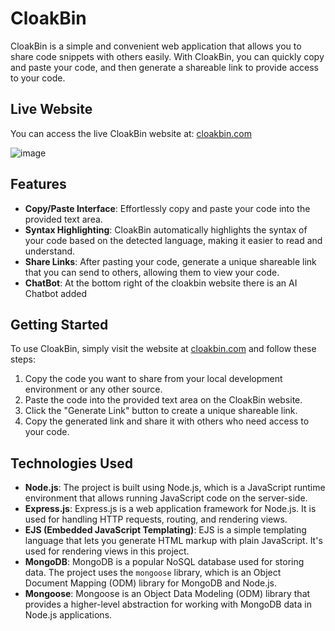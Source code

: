 # CloakBin

CloakBin is a simple and convenient web application that allows you to share code snippets with others easily. With CloakBin, you can quickly copy and paste your code, and then generate a shareable link to provide access to your code.

## Live Website 

You can access the live CloakBin website at: [cloakbin.com](https://cloakbin.com)

![image](https://github.com/Ishannaik/CloakBin/assets/11766476/bf2f0713-2c4b-46ad-b01d-90178bc345f4)


## Features 

- **Copy/Paste Interface**: Effortlessly copy and paste your code into the provided text area.
- **Syntax Highlighting**: CloakBin automatically highlights the syntax of your code based on the detected language, making it easier to read and understand.
- **Share Links**: After pasting your code, generate a unique shareable link that you can send to others, allowing them to view your code.
- **ChatBot**: At the bottom right of the cloakbin website there is an AI Chatbot added

## Getting Started

To use CloakBin, simply visit the website at [cloakbin.com](https://cloakbin.com) and follow these steps:

1. Copy the code you want to share from your local development environment or any other source.
2. Paste the code into the provided text area on the CloakBin website.
3. Click the "Generate Link" button to create a unique shareable link.
4. Copy the generated link and share it with others who need access to your code.

## Technologies Used

- **Node.js**: The project is built using Node.js, which is a JavaScript runtime environment that allows running JavaScript code on the server-side.
- **Express.js**: Express.js is a web application framework for Node.js. It is used for handling HTTP requests, routing, and rendering views.
- **EJS (Embedded JavaScript Templating)**: EJS is a simple templating language that lets you generate HTML markup with plain JavaScript. It's used for rendering views in this project.
- **MongoDB**: MongoDB is a popular NoSQL database used for storing data. The project uses the `mongoose` library, which is an Object Document Mapping (ODM) library for MongoDB and Node.js.
- **Mongoose**: Mongoose is an Object Data Modeling (ODM) library that provides a higher-level abstraction for working with MongoDB data in Node.js applications.
